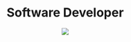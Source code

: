 <h1 align="center">Software Developer</h1>




<body align="center" ><img align="center " src="https://user-images.githubusercontent.com/1560278/27637937-cb4b9b24-5c11-11e7-949b-15c1e4cdb53c.gif"></body>
